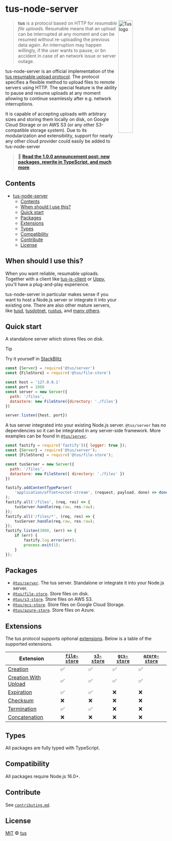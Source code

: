 # tus-node-server

<img alt="Tus logo" src="https://github.com/tus/tus.io/blob/main/public/images/tus1.png?raw=true" width="30%" align="right" />

> **tus** is a protocol based on HTTP for _resumable file uploads_. Resumable means that
> an upload can be interrupted at any moment and can be resumed without re-uploading the
> previous data again. An interruption may happen willingly, if the user wants to pause,
> or bn accident in case of an network issue or server outage.

tus-node-server is an official implementation of the
[tus resumable upload protocol](http://www.tus.io/protocols/resumable-upload.html). The
protocol specifies a flexible method to upload files to remote servers using HTTP. The
special feature is the ability to pause and resume uploads at any moment allowing to
continue seamlessly after e.g. network interruptions.

It is capable of accepting uploads with arbitrary sizes and storing them locally on disk,
on Google Cloud Storage or on AWS S3 (or any other S3-compatible storage system). Due to
its modularization and extensibility, support for nearly any other cloud provider could
easily be added to tus-node-server

> 📣
> [**Read the 1.0.0 announcement post: new packages, rewrite in TypeScript, and much more**](https://tus.io/blog/2023/09/04/tus-node-server-v100).

## Contents

- [tus-node-server](#tus-node-server)
  - [Contents](#contents)
  - [When should I use this?](#when-should-i-use-this)
  - [Quick start](#quick-start)
  - [Packages](#packages)
  - [Extensions](#extensions)
  - [Types](#types)
  - [Compatibility](#compatibility)
  - [Contribute](#contribute)
  - [License](#license)

## When should I use this?

When you want reliable, resumable uploads. Together with a client like
[tus-js-client](https://github.com/tus/tus-js-client) or [Uppy](https://uppy.io), you'll
have a plug-and-play experience.

tus-node-server in particular makes sense if you want to host a Node.js server or
integrate it into your existing one. There are also other mature servers, like
[tusd](https://github.com/tus/tusd), [tusdotnet](https://github.com/tusdotnet/tusdotnet),
[rustus](https://github.com/s3rius/rustus), and
[many others](https://tus.io/implementations.html).

## Quick start

A standalone server which stores files on disk.

> [!TIP]
> Try it yourself in [StackBlitz](https://stackblitz.com/edit/stackblitz-starters-zg6mgnuf?file=index.js)

```js
const {Server} = require('@tus/server')
const {FileStore} = require('@tus/file-store')

const host = '127.0.0.1'
const port = 1080
const server = new Server({
  path: '/files',
  datastore: new FileStore({directory: './files'}),
})

server.listen({host, port})
```

A tus server integrated into your existing Node.js server. `@tus/server` has no
dependencies so it can be integrated in any server-side framework. More examples can be
found in [`@tus/server`][].

```js
const fastify = require('fastify')({ logger: true });
const {Server} = require('@tus/server');
const {FileStore} = require('@tus/file-store');

const tusServer = new Server({
  path: '/files',
  datastore: new FileStore({ directory: './files' })
})

fastify.addContentTypeParser(
    'application/offset+octet-stream', (request, payload, done) => done(null);
);
fastify.all('/files', (req, res) => {
    tusServer.handle(req.raw, res.raw);
});
fastify.all('/files/*', (req, res) => {
    tusServer.handle(req.raw, res.raw);
});
fastify.listen(3000, (err) => {
    if (err) {
        fastify.log.error(err);
        process.exit(1);
    }
});
```

## Packages

- [`@tus/server`][]. The tus server. Standalone or integrate it into your Node.js server.
- [`@tus/file-store`][]. Store files on disk.
- [`@tus/s3-store`][]. Store files on AWS S3.
- [`@tus/gcs-store`][]. Store files on Google Cloud Storage.
- [`@tus/azure-store`][]. Store files on Azure.

## Extensions

The tus protocol supports optional [extensions][]. Below is a table of the supported
extensions.

| Extension                | [`file-store`][`@tus/file-store`] | [`s3-store`][`@tus/s3-store`] | [`gcs-store`][`@tus/gcs-store`] | [`azure-store`][`@tus/azure-store`] |
| ------------------------ | --------------------------------- | ----------------------------- | ------------------------------- | ----------------------------------- |
| [Creation][]             | ✅                                | ✅                            | ✅                              | ✅                                  |
| [Creation With Upload][] | ✅                                | ✅                            | ✅                              | ✅                                  |
| [Expiration][]           | ✅                                | ✅                            | ❌                              | ❌                                  |
| [Checksum][]             | ❌                                | ❌                            | ❌                              | ❌                                  |
| [Termination][]          | ✅                                | ✅                            | ❌                              | ❌                                  |
| [Concatenation][]        | ❌                                | ❌                            | ❌                              | ❌                                  |

## Types

All packages are fully typed with TypeScript.

## Compatibility

All packages require Node.js 16.0+.

## Contribute

See
[`contributing.md`](https://github.com/tus/tus-node-server/blob/main/.github/contributing.md).

## License

[MIT](https://github.com/tus/tus-node-server/blob/master/license) ©
[tus](https://github.com/tus)

[corepack]: https://nodejs.org/api/corepack.html
[`@tus/server`]: https://github.com/tus/tus-node-server/tree/main/packages/server
[`@tus/file-store`]: https://github.com/tus/tus-node-server/tree/main/packages/file-store
[`@tus/s3-store`]: https://github.com/tus/tus-node-server/tree/main/packages/s3-store
[`@tus/gcs-store`]: https://github.com/tus/tus-node-server/tree/main/packages/gcs-store
[`@tus/azure-store`]: https://github.com/tus/tus-node-server/tree/main/packages/azure-store
[extensions]: https://tus.io/protocols/resumable-upload.html#protocol-extensions
[creation]: https://tus.io/protocols/resumable-upload.html#creation
[creation with upload]:
  https://tus.io/protocols/resumable-upload.html#creation-with-upload
[expiration]: https://tus.io/protocols/resumable-upload.html#expiration
[checksum]: https://tus.io/protocols/resumable-upload.html#checksum
[termination]: https://tus.io/protocols/resumable-upload.html#termination
[concatenation]: https://tus.io/protocols/resumable-upload.html#concatenation
